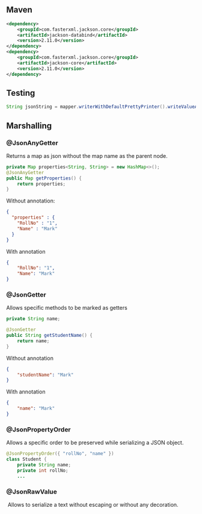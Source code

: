 ## 	Maven

```xml
<dependency>
    <groupId>com.fasterxml.jackson.core</groupId>
    <artifactId>jackson-databind</artifactId>
    <version>2.11.0</version>
</dependency>
<dependency>
    <groupId>com.fasterxml.jackson.core</groupId>
	<artifactId>jackson-core</artifactId>
	<version>2.11.0</version>
</dependency>
```

## Testing

```java
String jsonString = mapper.writerWithDefaultPrettyPrinter().writeValueAsString(object);
```

## Marshalling

### @JsonAnyGetter

Returns a map as json without the map name as the parent node.

```java
private Map properties<String, String> = new HashMap<>();
@JsonAnyGetter
public Map getProperties() {
    return properties;
}
```

Without annotation:

```json
{
  "properties" : {
    "RollNo" : "1",
    "Name" : "Mark"
  }
}
```

With annotation

```json
{
    "RollNo": "1",
    "Name": "Mark"
}
```

### @JsonGetter

Allows specific methods to be marked as getters

```java
private String name;

@JsonGetter
public String getStudentName() {
    return name;
}
```

Without annotation

```json
{
    "studentName": "Mark"
}
```

With annotation

```json
{
    "name": "Mark"
}
```

### @JsonPropertyOrder

Allows a specific order to be preserved while serializing a JSON object.

```java
@JsonPropertyOrder({ "rollNo", "name" })
class Student {
    private String name;
    private int rollNo;
    ...
```

### @JsonRawValue

​	Allows to serialize a text without escaping or without any decoration.